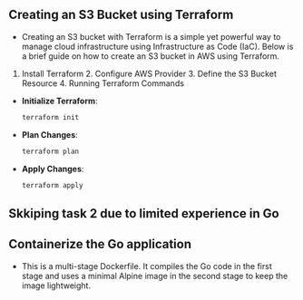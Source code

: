 ## Creating an S3 Bucket using Terraform 
- Creating an S3 bucket with Terraform is a simple yet powerful way to manage cloud infrastructure using Infrastructure as Code (IaC). Below is a brief guide on how to create an S3 bucket in AWS using Terraform.

1. Install Terraform
    2. Configure AWS Provider
    3. Define the S3 Bucket Resource
    4. Running Terraform Commands

 - **Initialize Terraform**:
    ```bash
    terraform init
    ```

  - **Plan Changes**:
    ```bash
    terraform plan
    ```

  - **Apply Changes**:
    ```bash
    terraform apply
    ```

## Skkiping task 2 due to limited experience in Go

## Containerize the Go application
- This is a multi-stage Dockerfile. It compiles the Go code in the first stage and uses a minimal Alpine image in the second stage to keep the image lightweight.